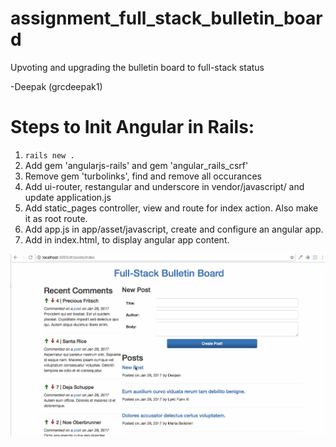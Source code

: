 # assignment_full_stack_bulletin_board
Upvoting and upgrading the bulletin board to full-stack status

-Deepak (grcdeepak1)

Steps to Init Angular in Rails:
================================
1. `rails new .`
2. Add gem 'angularjs-rails' and gem 'angular_rails_csrf'
3. Remove gem 'turbolinks', find and remove all occurances
4. Add ui-router, restangular and underscore in vendor/javascript/ and update application.js
5. Add static_pages controller, view and route for index action. Also make it as root route.
6. Add app.js in app/asset/javascript, create and configure an angular app.
7. Add <ui-view></ui-view> in index.html, to display angular app content.

![bul_board.gif](bul_board.gif)

